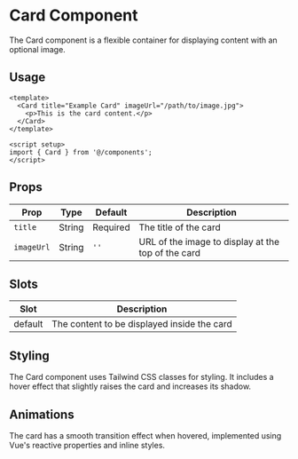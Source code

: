 # Card Component

The Card component is a flexible container for displaying content with an optional image.

## Usage

```vue
<template>
  <Card title="Example Card" imageUrl="/path/to/image.jpg">
    <p>This is the card content.</p>
  </Card>
</template>

<script setup>
import { Card } from '@/components';
</script>
```

## Props

| Prop       | Type   | Default  | Description                                        |
| ---------- | ------ | -------- | -------------------------------------------------- |
| `title`    | String | Required | The title of the card                              |
| `imageUrl` | String | `''`     | URL of the image to display at the top of the card |

## Slots

| Slot    | Description                                 |
| ------- | ------------------------------------------- |
| default | The content to be displayed inside the card |

## Styling

The Card component uses Tailwind CSS classes for styling. It includes a hover effect that slightly raises the card and increases its shadow.

## Animations

The card has a smooth transition effect when hovered, implemented using Vue's reactive properties and inline styles.
